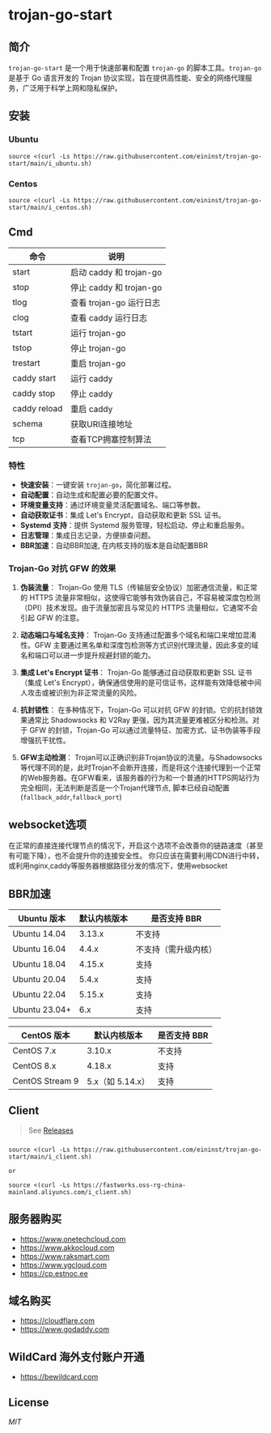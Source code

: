 # trojan-go-start
## 简介
`trojan-go-start` 是一个用于快速部署和配置 `trojan-go` 的脚本工具。`trojan-go` 是基于 Go 语言开发的 Trojan 协议实现，旨在提供高性能、安全的网络代理服务，广泛用于科学上网和隐私保护。


## 安装

### Ubuntu
```shell
source <(curl -Ls https://raw.githubusercontent.com/eininst/trojan-go-start/main/i_ubuntu.sh)
```

### Centos
```shell
source <(curl -Ls https://raw.githubusercontent.com/eininst/trojan-go-start/main/i_centos.sh)
```


## Cmd
| 命令           | 说明                   |
|--------------|----------------------|
| start        | 启动 caddy 和 trojan-go |
| stop         | 停止 caddy 和 trojan-go |
| tlog         | 查看 trojan-go 运行日志    |
| clog         | 查看 caddy 运行日志        |
| tstart       | 运行 trojan-go         |
| tstop        | 停止 trojan-go         |
| trestart     | 重启 trojan-go         |
| caddy start  | 运行 caddy             |
| caddy stop   | 停止 caddy             |
| caddy reload | 重启 caddy             |
| schema       | 获取URI连接地址            |
| tcp          | 查看TCP拥塞控制算法            |


### 特性
- **快速安装**：一键安装 `trojan-go`，简化部署过程。
- **自动配置**：自动生成和配置必要的配置文件。
- **环境变量支持**：通过环境变量灵活配置域名、端口等参数。
- **自动获取证书**：集成 Let's Encrypt，自动获取和更新 SSL 证书。
- **Systemd 支持**：提供 Systemd 服务管理，轻松启动、停止和重启服务。
- **日志管理**：集成日志记录，方便排查问题。
- **BBR加速**：自动BBR加速, 在内核支持的版本是自动配置BBR


### Trojan-Go 对抗 GFW 的效果

1. **伪装流量**：
   Trojan-Go 使用 TLS（传输层安全协议）加密通信流量，和正常的 HTTPS 流量非常相似，这使得它能够有效伪装自己，不容易被深度包检测（DPI）技术发现。由于流量加密且与常见的 HTTPS 流量相似，它通常不会引起 GFW 的注意。

2. **动态端口与域名支持**：
   Trojan-Go 支持通过配置多个域名和端口来增加混淆性。GFW 主要通过黑名单和深度包检测等方式识别代理流量，因此多变的域名和端口可以进一步提升规避封锁的能力。

3. **集成 Let's Encrypt 证书**：
   Trojan-Go 能够通过自动获取和更新 SSL 证书（集成 Let's Encrypt），确保通信使用的是可信证书，这样能有效降低被中间人攻击或被识别为非正常流量的风险。

4. **抗封锁性**：
   在多种情况下，Trojan-Go 可以对抗 GFW 的封锁。它的抗封锁效果通常比 Shadowsocks 和 V2Ray 更强，因为其流量更难被区分和检测。对于 GFW 的封锁，Trojan-Go 可以通过流量特征、加密方式、证书伪装等手段增强抗干扰性。

4. **GFW主动检测**：
   Trojan可以正确识别非Trojan协议的流量。与Shadowsocks等代理不同的是，此时Trojan不会断开连接，而是将这个连接代理到一个正常的Web服务器。在GFW看来，该服务器的行为和一个普通的HTTPS网站行为完全相同，无法判断是否是一个Trojan代理节点, 脚本已经自动配置(`fallback_addr`,`fallback_port`)


## websocket选项
在正常的直接连接代理节点的情况下，开启这个选项不会改善你的链路速度（甚至有可能下降），也不会提升你的连接安全性。
你只应该在需要利用CDN进行中转，或利用nginx,caddy等服务器根据路径分发的情况下，使用websocket


## BBR加速
| Ubuntu 版本   | 默认内核版本 | 是否支持 BBR            |
|---------------|--------------|-------------------------|
| Ubuntu 14.04  | 3.13.x       | 不支持                 |
| Ubuntu 16.04  | 4.4.x        | 不支持（需升级内核）   |
| Ubuntu 18.04  | 4.15.x       | 支持                   |
| Ubuntu 20.04  | 5.4.x        | 支持                   |
| Ubuntu 22.04  | 5.15.x       | 支持                   |
| Ubuntu 23.04+ | 6.x          | 支持                   |

| CentOS 版本        | 默认内核版本          | 是否支持 BBR |
|--------------------|-----------------------|--------------|
| CentOS 7.x         | 3.10.x               | 不支持       |
| CentOS 8.x         | 4.18.x               | 支持         |
| CentOS Stream 9    | 5.x（如 5.14.x）     | 支持         |



## Client
> See [Releases](https://github.com/eininst/trojan-go-start/releases)

###
```shell
source <(curl -Ls https://raw.githubusercontent.com/eininst/trojan-go-start/main/i_client.sh)
```
`or` 
```shell
source <(curl -Ls https://fastworks.oss-rg-china-mainland.aliyuncs.com/i_client.sh)
```


[//]: # (Raksmart)
[//]: # (https://help.mints7.cc)


[//]: # (https://ailab-cvc.github.io/VideoGen-Eval/)

## 服务器购买
- https://www.onetechcloud.com
- https://www.akkocloud.com
- https://www.raksmart.com
- https://www.ygcloud.com
- https://cp.estnoc.ee

## 域名购买
- https://cloudflare.com
- https://www.godaddy.com

## WildCard 海外支付账户开通
- https://bewildcard.com

## License

*MIT*